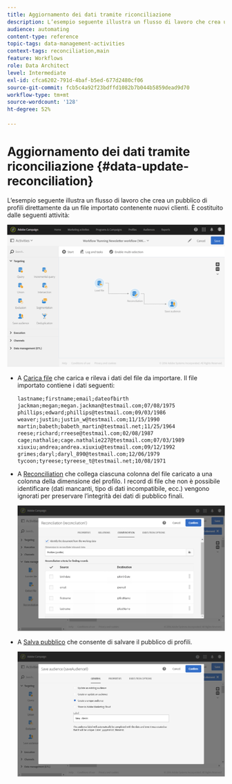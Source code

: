 ```yaml
---
title: Aggiornamento dei dati tramite riconciliazione
description: L’esempio seguente illustra un flusso di lavoro che crea un pubblico di profili direttamente da un file importato contenente nuovi client.
audience: automating
content-type: reference
topic-tags: data-management-activities
context-tags: reconciliation,main
feature: Workflows
role: Data Architect
level: Intermediate
exl-id: cfca6202-791d-4baf-b5ed-677d2480cf06
source-git-commit: fcb5c4a92f23bdffd1082b7b044b5859dead9d70
workflow-type: tm+mt
source-wordcount: '128'
ht-degree: 52%

---
```


# Aggiornamento dei dati tramite riconciliazione {#data-update-reconciliation}

L’esempio seguente illustra un flusso di lavoro che crea un pubblico di profili direttamente da un file importato contenente nuovi clienti. È costituito dalle seguenti attività:

![](assets/identification_example2.png)

* A [Carica file](../../automating/using/load-file.md) che carica e rileva i dati del file da importare. Il file importato contiene i dati seguenti:

  ```
  lastname;firstname;email;dateofbirth
  jackman;megan;megan.jackman@testmail.com;07/08/1975
  phillips;edward;phillips@testmail.com;09/03/1986
  weaver;justin;justin_w@testmail.com;11/15/1990
  martin;babeth;babeth_martin@testmail.net;11/25/1964
  reese;richard;rreese@testmail.com;02/08/1987
  cage;nathalie;cage.nathalie227@testmail.com;07/03/1989
  xiuxiu;andrea;andrea.xiuxiu@testmail.com;09/12/1992
  grimes;daryl;daryl_890@testmail.com;12/06/1979
  tycoon;tyreese;tyreese_t@testmail.net;10/08/1971
  ```

* A [Reconciliation](../../automating/using/reconciliation.md) che collega ciascuna colonna del file caricato a una colonna della dimensione del profilo. I record di file che non è possibile identificare (dati mancanti, tipo di dati incompatibile, ecc.) vengono ignorati per preservare l’integrità dei dati di pubblico finali.

  ![](assets/identification_example1.png)

* A [Salva pubblico](../../automating/using/save-audience.md) che consente di salvare il pubblico di profili.

  ![](assets/identification_example3.png)
